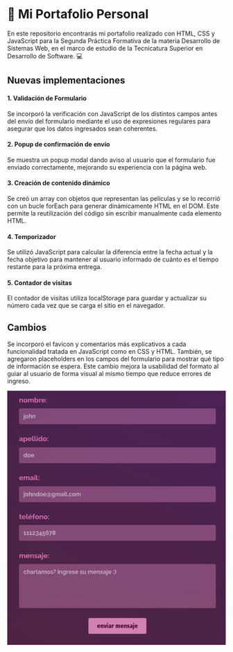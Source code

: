 
# 📌 Mi Portafolio Personal 

En este repositorio encontrarás mi portafolio realizado con HTML, CSS y JavaScript para la Segunda Práctica Formativa de la materia Desarrollo de Sistemas Web, en el marco de estudio de la Tecnicatura Superior en Desarrollo de Software. 💻

## Nuevas implementaciones
#### 1. Validación de Formulario
Se incorporó la verificación con JavaScript de los distintos campos antes del envío del formulario mediante el uso de expresiones regulares para asegurar que los datos ingresados sean coherentes. 

#### 2. Popup de confirmación de envío
Se muestra un popup modal dando aviso al usuario que el formulario fue enviado correctamente, mejorando su experiencia con la página web. 

#### 3. Creación de contenido dinámico
Se creó un array con objetos que representan las películas y se lo recorrió con un bucle forEach para generar dinámicamente HTML en el DOM. Este permite la reutilización del código sin escribir manualmente cada elemento HTML. 

#### 4. Temporizador
Se utilizó JavaScript para calcular la diferencia entre la fecha actual y la fecha objetivo para mantener al usuario informado de cuánto es el tiempo restante para la próxima entrega.

#### 5. Contador de visitas
El contador de visitas utiliza localStorage para guardar y actualizar su número cada vez que se carga el sitio en el navegador.

## Cambios
Se incorporó el favicon y comentarios más explicativos a cada funcionalidad tratada en JavaScript como en CSS y HTML.
También, se agregaron placeholders en los campos del formulario para mostrar qué tipo de información se espera. Este cambio mejora la usabilidad del formato al guiar al usuario de forma visual al mismo tiempo que reduce errores de ingreso.

![Formulario](img/screenshot.png)
